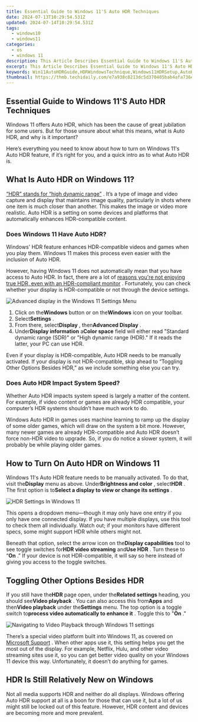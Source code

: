 ```yaml
---
title: Essential Guide to Windows 11'S Auto HDR Techniques
date: 2024-07-13T10:29:54.531Z
updated: 2024-07-14T10:29:54.531Z
tags:
  - windows10
  - windows11
categories:
  - os
  - windows 11
description: This Article Describes Essential Guide to Windows 11'S Auto HDR Techniques
excerpt: This Article Describes Essential Guide to Windows 11'S Auto HDR Techniques
keywords: Win11AutoHDRGuide,HDRWindowsTechnique,Windows11HDRSetup,AutoHDRWin11Essay,HDRAutoConfigWin11,TechGuideWinHDR,Windows11HDRBasics
thumbnail: https://thmb.techidaily.com/e7a938c8213dc5d370405bab4afa736e010a188d2f4d2dd7c34adab834ad1c13.jpg
---
```


## Essential Guide to Windows 11'S Auto HDR Techniques

 Windows 11 offers Auto HDR, which has been the cause of great jubilation for some users. But for those unsure about what this means, what is Auto HDR, and why is it important?

 Here’s everything you need to know about how to turn on Windows 11's Auto HDR feature, if it’s right for you, and a quick intro as to what Auto HDR is.

## What Is Auto HDR on Windows 11?

[“HDR” stands for “high dynamic range”](https://www.makeuseof.com/what-is-hdr/) . It’s a type of image and video capture and display that maintains image quality, particularly in shots where one item is much closer than another. This makes the image or video more realistic. Auto HDR is a setting on some devices and platforms that automatically enhances HDR-compatible content.

### Does Windows 11 Have Auto HDR?

 Windows' HDR feature enhances HDR-compatible videos and games when you play them. Windows 11 makes this process even easier with the inclusion of Auto HDR.

 However, having Windows 11 does not automatically mean that you have access to Auto HDR. In fact, there are a lot of [reasons you're not enjoying true HDR, even with an HDR-compliant monitor](https://www.makeuseof.com/reasons-not-enjoying-true-hdr/) . Fortunately, you can check whether your display is HDR-compatible or not through the device settings.

![Advanced display in the Windows 11 Settings Menu](https://static1.makeuseofimages.com/wordpress/wp-content/uploads/2022/11/Advanced-display.jpg)

1. Click on the**Windows** button or on the**Windows** icon on your toolbar.
2. Select**Settings** .
3. From there, select**Display** , then**Advanced Display** .
4. Under**Display information** a**Color space** field will either read "Standard dynamic range (SDR)" or "High dynamic range (HDR)." If it reads the latter, your PC can use HDR.

 Even if your display is HDR-compatible, Auto HDR needs to be manually activated. If your display is not HDR-compatible, skip ahead to “Toggling Other Options Besides HDR,” as we include something else you can try.

### Does Auto HDR Impact System Speed?

 Whether Auto HDR impacts system speed is largely a matter of the content. For example, if video content or games are already HDR compatible, your computer’s HDR systems shouldn’t have much work to do.

 Windows Auto HDR in games uses machine learning to ramp up the display of some older games, which will draw on the system a bit more. However, many newer games are already HDR-compatible and Auto HDR doesn’t force non-HDR video to upgrade. So, if you do notice a slower system, it will probably be while playing older games.

## How to Turn On Auto HDR on Windows 11

 Windows 11's Auto HDR feature needs to be manually activated. To do that, visit the**Display** menu as above. Under**Brightness and color** , select**HDR** . The first option is to**Select a display to view or change its settings** .

![HDR Settings In Windows 11](https://static1.makeuseofimages.com/wordpress/wp-content/uploads/2022/11/system-display-HDR.jpg)

 This opens a dropdown menu—though it may only have one entry if you only have one connected display. If you have multiple displays, use this tool to check them all individually. Watch out; if your monitors have different specs, some might support HDR while others might not.

 Beneath that option, select the arrow icon on the**Display capabilities** tool to see toggle switches for**HDR video streaming** and**Use HDR** . Turn these to “**On** .” If your device is not HDR-compatible, it will say so here instead of giving you access to the toggle switches.

## Toggling Other Options Besides HDR

 If you still have the**HDR** page open, under the**Related settings** heading, you should see**Video playback** . You can also access this from**Apps** and then**Video playback** under the**Settings** menu. The top option is a toggle switch to**process video automatically to enhance it** . Toggle this to "**On** ."

![Navigating to Video Playback through Windows 11 settings](https://static1.makeuseofimages.com/wordpress/wp-content/uploads/2022/11/Apps-video-playback.jpg)

 There’s a special video platform built into Windows 11, as covered on [Microsoft Support](https://support.microsoft.com/en-us/windows/video-playback-settings-in-windows-39ad5cbf-b2d1-2664-bd55-65028db05579#WindowsVersion=Windows%5F11) . When other apps use it, this setting helps you get the most out of the display. For example, Netflix, Hulu, and other video streaming sites use it, so you can get better video quality on your Windows 11 device this way. Unfortunately, it doesn’t do anything for games.

## HDR Is Still Relatively New on Windows

 Not all media supports HDR and neither do all displays. Windows offering Auto HDR support at all is a boon for those that can use it, but a lot of us might still be locked out of this feature. However, HDR content and devices are becoming more and more prevalent.


<ins class="adsbygoogle"
     style="display:block"
     data-ad-format="autorelaxed"
     data-ad-client="ca-pub-7571918770474297"
     data-ad-slot="1223367746"></ins>



<ins class="adsbygoogle"
     style="display:block"
     data-ad-client="ca-pub-7571918770474297"
     data-ad-slot="8358498916"
     data-ad-format="auto"
     data-full-width-responsive="true"></ins>





